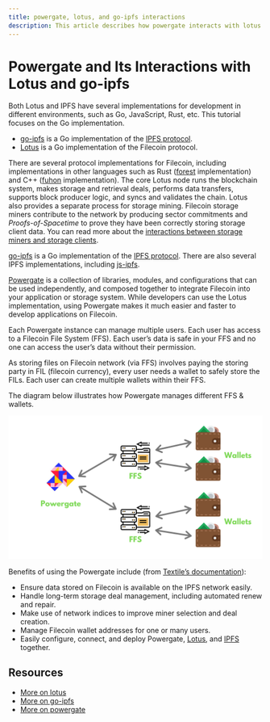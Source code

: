 ```yaml
---
title: powergate, lotus, and go-ipfs interactions
description: This article describes how powergate interacts with lotus and go-ipfs nodes in general, with links to further resources.
---
```


# Powergate and Its Interactions with Lotus and go-ipfs

Both Lotus and IPFS have several implementations for development in different environments, such as Go, JavaScript, Rust, etc. This tutorial focuses on the Go implementation.

- [go-ipfs](https://github.com/ipfs/go-ipfs) is a Go implementation of the [IPFS protocol](https://ipfs.io/).
- [Lotus](https://github.com/filecoin-project/lotus) is a Go implementation of the Filecoin protocol.

There are several protocol implementations for Filecoin, including implementations in other languages such as Rust ([forest](https://github.com/chainsafe/forest) implementation) and C++ ([fuhon](https://github.com/filecoin-project/cpp-filecoin) implementation). The core Lotus node runs the blockchain system, makes storage and retrieval deals, performs data transfers, supports block producer logic, and syncs and validates the chain. Lotus also provides a separate process for storage mining. Filecoin storage miners contribute to the network by producing sector commitments and _Proofs-of-Spacetime_ to prove they have been correctly storing storage client data. You can read more about the [interactions between storage miners and storage clients](../../../about-filecoin/what-is-filecoin.md).

[go-ipfs](https://github.com/ipfs/go-ipfs) is a Go implementation of the [IPFS protocol](https://ipfs.io). There are also several IPFS implementations, including [js-ipfs](https://github.com/ipfs/js-ipfs).

[Powergate](https://docs.textile.io/powergate/) is a collection of libraries, modules, and configurations that can be used independently, and composed together to integrate Filecoin into your application or storage system. While developers can use the Lotus implementation, using Powergate makes it much easier and faster to develop applications on Filecoin.

Each Powergate instance can manage multiple users. Each user has access to a Filecoin File System (FFS). Each user’s data is safe in your FFS and no one can access the user’s data without their permission.

As storing files on Filecoin network (via FFS) involves paying the storing party in FIL (filecoin currency), every user needs a wallet to safely store the FILs. Each user can create multiple wallets within their FFS.

The diagram below illustrates how Powergate manages different FFS & wallets.

![Diagram of a Powergate instance managing multiple FFS; each FFS controller by a user, and each FFS can manage multiple wallet addresses](./images/powergate.png)

Benefits of using the Powergate include (from [Textile’s documentation](https://docs.textile.io/powergate/)):

- Ensure data stored on Filecoin is available on the IPFS network easily.
- Handle long-term storage deal management, including automated renew and repair.
- Make use of network indices to improve miner selection and deal creation.
- Manage Filecoin wallet addresses for one or many users.
- Easily configure, connect, and deploy Powergate, [Lotus](https://docs.filecoin.io/build/lotus/), and [IPFS](https://ipfs.io/) together.

## Resources

- [More on lotus](https://docs.filecoin.io/build/lotus/)
- [More on go-ipfs](https://docs.ipfs.io)
- [More on powergate](https://docs.textile.io/powergate/)
